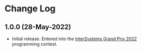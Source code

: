 # Change Log

## 1.0.0 (28-May-2022)
* Initial release. Entered into the [InterSystems Grand Prix 2022](https://openexchange.intersystems.com/contest/23) programming contest.

